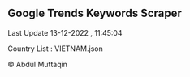 

## Google Trends Keywords Scraper 
 
Last Update 13-12-2022 , 11:45:04

Country List :
VIETNAM.json



© Abdul Muttaqin 
